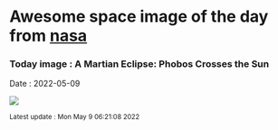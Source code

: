 
# Awesome space image of the day from [nasa](https://api.nasa.gov/)

### Today image : A Martian Eclipse: Phobos Crosses the Sun

Date : 2022-05-09


![](https://www.youtube.com/embed/aKK7vS2CHC8?rel=0)

<small>Latest update : Mon May  9 06:21:08 2022</small>


